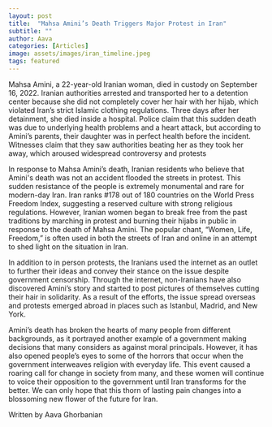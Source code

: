 ```yaml
---
layout: post
title:  "Mahsa Amini’s Death Triggers Major Protest in Iran"
subtitle: ""
author: Aava 
categories: [Articles]
image: assets/images/iran_timeline.jpeg
tags: featured
---
```

  
  Mahsa Amini, a 22-year-old Iranian woman, died in custody on September 16, 2022. Iranian authorities arrested and transported her to a detention center because she did not completely cover her hair with her hijab, which violated Iran’s strict Islamic clothing regulations. Three days after her detainment, she died inside a hospital. Police claim that this sudden death was due to underlying health problems and a heart attack, but according to Amini’s parents, their daughter was in perfect health before the incident. Witnesses claim that they saw authorities beating her as they took her away, which aroused widespread controversy and protests
  
  In response to Mahsa Amini’s death, Iranian residents who believe that Amini's death was not an accident flooded the streets in protest. This sudden resistance of the people is extremely monumental and rare for modern-day Iran. Iran ranks #178 out of 180 countries on the World Press Freedom Index, suggesting a reserved culture with strong religious regulations. However,  Iranian women began to break free from the past traditions by marching in protest and burning their hijabs in public in response to the death of Mahsa Amini. The popular chant, “Women, Life, Freedom,” is often used in both the streets of Iran and online in an attempt to shed light on the situation in Iran. 
  
  In addition to in person protests, the Iranians used the internet as an outlet to further their ideas and convey their stance on the issue despite government censorship. Through the internet, non-Iranians have also discovered Amini’s story and started to post pictures of themselves cutting their hair in solidarity. As a result of the efforts, the issue spread overseas and protests emerged abroad in places such as Istanbul, Madrid, and New York.
  
  Amini’s death has broken the hearts of many people from different backgrounds, as it portrayed another example of a government making decisions that many considers as against moral principals. However, it has also opened people’s eyes to some of the horrors that occur when the government interweaves religion with everyday life. This event caused a roaring call for change in society from many, and these women will continue to voice their opposition to the government until Iran transforms for the better. We can only hope that this thorn of lasting pain changes into a blossoming new flower of the future for Iran.
  
  
Written by Aava Ghorbanian  
